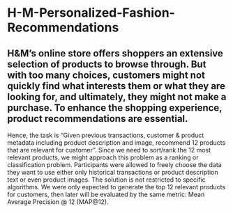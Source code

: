 # H-M-Personalized-Fashion-Recommendations
##  H&M’s online store offers shoppers an extensive selection of products to browse through. But with too many choices, customers might not quickly find what interests them or what they are looking for, and ultimately, they might not make a purchase. To enhance the shopping experience, product recommendations are essential.
Hence, the task is “Given previous transactions, customer & product metadata including product description and image, recommend 12 products that are relevant for customer”. Since we need to sort/rank the 12 most relevant products, we might approach this problem as a ranking or classification problem.
Participants were allowed to freely choose the data they want to use either only historical transactions or product description text or even product images. The solution is not restricted to specific algorithms. We were only expected to generate the top 12 relevant products for customers, then later will be evaluated by the same metric: Mean Average Precision @ 12 (MAP@12).

